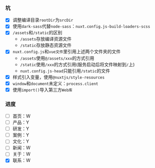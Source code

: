 ### 坑

- [x] 调整编译目录`rootDir`为`srcDir`
- [x] 使用`dark-sass`代替`node-sass`：`nuxt.config.js-build-loaders-scss`
- [x] `/assets`和`/static`的区别
	- `/assets`存放编译资源文件
	- `/static`存放静态资源文件
- [x] `nuxt.config.js`和`vue文件`里引用上述两个文件夹的文件
	- `/assets`使用`@/assets/xxx`的方式引用
	- `/static`使用`/xxx`的方式引用(服务启动后将文件映射到`/`上)
	- `nuxt.config.js-head`只能引用`/static`的文件
- [x] 样式引入变量，使用`@nuxtjs/style-resources`
- [x] `window`和`document`未定义：`process.client`
- [x] 使用`import()`导入第三方`Web库`

### 进度

- [ ] 首页：W
- [ ] 产品：Y
- [ ] 研发：Y
- [ ] 案例：Y
- [ ] 文化：Y
- [ ] 新闻：W
- [ ] 关于：W
- [x] 联系：W